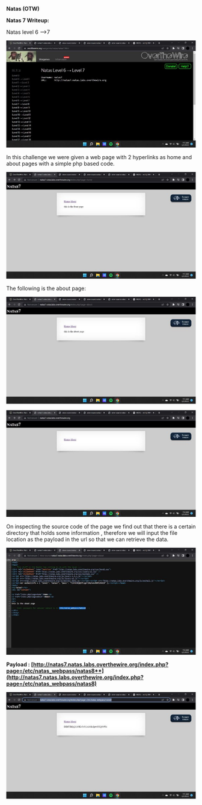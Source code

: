 ﻿**Natas (OTW)**

**Natas 7 Writeup:**

Natas level 6 —>7

![](Aspose.Words.16f3b595-37d3-4c19-adba-521864899ebd.001.jpeg)

In this challenge we were given a web page with 2 hyperlinks as home and about pages with a simple php based code.

![](Aspose.Words.16f3b595-37d3-4c19-adba-521864899ebd.002.jpeg)

The following is the about page:

![](Aspose.Words.16f3b595-37d3-4c19-adba-521864899ebd.003.jpeg)

![](Aspose.Words.16f3b595-37d3-4c19-adba-521864899ebd.004.jpeg)

On inspecting the source code of the page we find out that there is a certain directory that holds some information , therefore we will input the file location as the payload in the url so that we can retrieve the data.

![](Aspose.Words.16f3b595-37d3-4c19-adba-521864899ebd.005.jpeg)

**Payload : [http://natas7.natas.labs.overthewire.org/index.php?page=/etc/natas_webpass/natas8**](http://natas7.natas.labs.overthewire.org/index.php?page=/etc/natas_webpass/natas8)**

![](Aspose.Words.16f3b595-37d3-4c19-adba-521864899ebd.006.jpeg)
